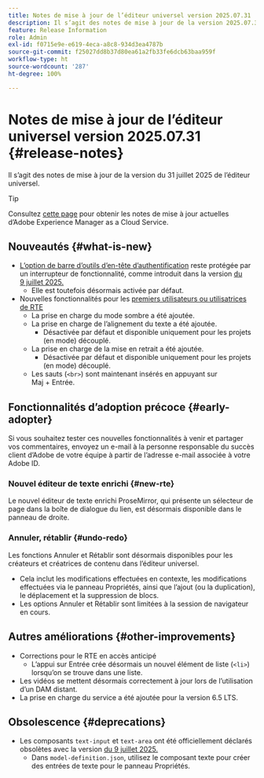 ```yaml
---
title: Notes de mise à jour de l’éditeur universel version 2025.07.31
description: Il s’agit des notes de mise à jour de la version 2025.07.31 de l’éditeur universel.
feature: Release Information
role: Admin
exl-id: f0715e9e-e619-4eca-a8c8-934d3ea4787b
source-git-commit: f25027dd8b37d80ea61a2fb33fe6dcb63baa959f
workflow-type: ht
source-wordcount: '287'
ht-degree: 100%

---
```


# Notes de mise à jour de l’éditeur universel version 2025.07.31 {#release-notes}

Il s’agit des notes de mise à jour de la version du 31 juillet 2025 de l’éditeur universel.

>[!TIP]
>
>Consultez [cette page](/help/release-notes/release-notes-cloud/release-notes-current.md) pour obtenir les notes de mise à jour actuelles d’Adobe Experience Manager as a Cloud Service.

## Nouveautés {#what-is-new}

* [L’option de barre d’outils d’en-tête d’authentification](/help/sites-cloud/authoring/universal-editor/navigation.md#autentication-settings) reste protégée par un interrupteur de fonctionnalité, comme introduit dans la version [ du 9 juillet 2025.](/help/release-notes/universal-editor/2025/2025-07-09.md)
   * Elle est toutefois désormais activée par défaut.
* Nouvelles fonctionnalités pour les [premiers utilisateurs ou utilisatrices de RTE](#new-rte)
   * La prise en charge du mode sombre a été ajoutée.
   * La prise en charge de l’alignement du texte a été ajoutée.
      * Désactivée par défaut et disponible uniquement pour les projets (en mode) découplé.
   * La prise en charge de la mise en retrait a été ajoutée.
      * Désactivée par défaut et disponible uniquement pour les projets (en mode) découplé.
   * Les sauts (`<br>`) sont maintenant insérés en appuyant sur Maj + Entrée.

## Fonctionnalités d’adoption précoce {#early-adopter}

Si vous souhaitez tester ces nouvelles fonctionnalités à venir et partager vos commentaires, envoyez un e-mail à la personne responsable du succès client d’Adobe de votre équipe à partir de l’adresse e-mail associée à votre Adobe ID.

### Nouvel éditeur de texte enrichi {#new-rte}

Le nouvel éditeur de texte enrichi ProseMirror, qui présente un sélecteur de page dans la boîte de dialogue du lien, est désormais disponible dans le panneau de droite.

### Annuler, rétablir {#undo-redo}

Les fonctions Annuler et Rétablir sont désormais disponibles pour les créateurs et créatrices de contenu dans l’éditeur universel.

* Cela inclut les modifications effectuées en contexte, les modifications effectuées via le panneau Propriétés, ainsi que l’ajout (ou la duplication), le déplacement et la suppression de blocs.
* Les options Annuler et Rétablir sont limitées à la session de navigateur en cours.

## Autres améliorations {#other-improvements}

* Corrections pour le RTE en accès anticipé
   * L’appui sur Entrée crée désormais un nouvel élément de liste (`<li>`) lorsqu’on se trouve dans une liste.
* Les vidéos se mettent désormais correctement à jour lors de l’utilisation d’un DAM distant.
* La prise en charge du service a été ajoutée pour la version 6.5 LTS.

## Obsolescence {#deprecations}

* Les composants `text-input` et `text-area` ont été officiellement déclarés obsolètes avec la version [ du 9 juillet 2025.](/help/release-notes/universal-editor/2025/2025-07-09.md)
   * Dans `model-definition.json`, utilisez le composant texte pour créer des entrées de texte pour le panneau Propriétés.
